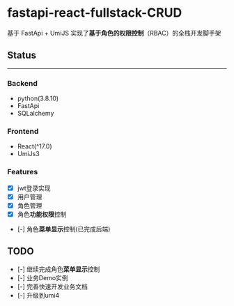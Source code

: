 # fastapi-react-fullstack-CRUD

基于 FastApi + UmiJS 实现了**基于角色的权限控制**（RBAC）的全栈开发脚手架

## Status

---

### Backend

- python(3.8.10)
- FastApi
- SQLalchemy

### Frontend

- React(^17.0)
- UmiJs3

### Features

- [x] jwt登录实现
- [x] 用户管理
- [x] 角色管理
- [x] 角色**功能权限**控制
- [-] 角色**菜单显示**控制(已完成后端)

## TODO

- [-] 继续完成角色**菜单显示**控制
- [-] 业务Demo实例
- [-] 完善快速开发业务文档
- [-] 升级到umi4